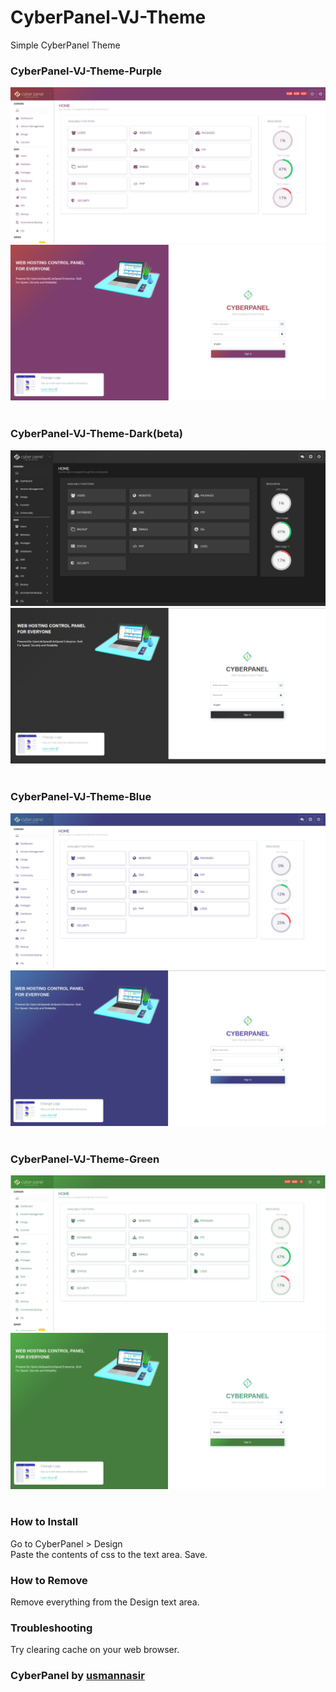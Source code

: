 # CyberPanel-VJ-Theme
Simple CyberPanel Theme

### CyberPanel-VJ-Theme-Purple

![CyberPanel Dashboard](screenshot/CyberPanel-VJ-Theme-Purple-D.png)
</br>
![CyberPanel Dashboard](screenshot/CyberPanel-VJ-Theme-Purple-L.png)
</br></br>

### CyberPanel-VJ-Theme-Dark(beta)

![CyberPanel Dashboard](screenshot/CyberPanel-VJ-Theme-Dark-D.png)
</br>
![CyberPanel Dashboard](screenshot/CyberPanel-VJ-Theme-Dark-L.png)
</br></br>

### CyberPanel-VJ-Theme-Blue

![CyberPanel Dashboard](screenshot/CyberPanel-VJ-Theme-Blue-D.png)
</br>
![CyberPanel Dashboard](screenshot/CyberPanel-VJ-Theme-blue-L.png)
</br></br>

### CyberPanel-VJ-Theme-Green

![CyberPanel Dashboard](screenshot/CyberPanel-VJ-Theme-Green-D.png)
</br>
![CyberPanel Dashboard](screenshot/CyberPanel-VJ-Theme-Green-L.png)
</br></br>


### How to Install

Go to CyberPanel > Design </br>
Paste the contents of css to the text area.
Save.

### How to Remove
Remove everything from the Design text area.

### Troubleshooting
Try clearing cache on your web browser.

### CyberPanel by [usmannasir](https://github.com/usmannasir)
